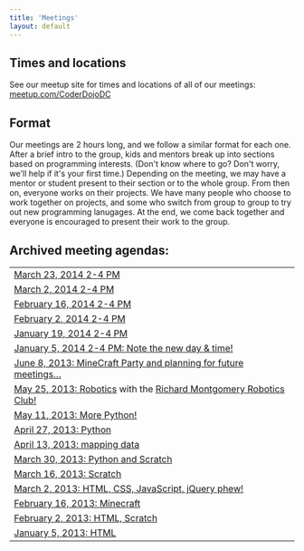 ```yaml
---
title: 'Meetings'
layout: default
---
```

## Times and locations

See our meetup site for times and locations of all of our meetings: [meetup.com/CoderDojoDC](http://www.meetup.com/CoderDojoDC/)

## Format

Our meetings are 2 hours long, and we follow a similar format for each one.
After a brief intro to the group, kids and mentors break up into sections based
on programming interests. (Don't know where to go? Don't worry, we'll help if
it's your first time.) Depending on the meeting, we may have a mentor or
student present to their section or to the whole group. From then on, everyone
works on their projects. We have many people who choose to work together on
projects, and some who switch from group to group to try out new programming
lanugages. At the end, we come back together and everyone is encouraged to
present their work to the group.

## Archived meeting agendas:

| |
| ------------------------------- |
| [March 23, 2014 2-4 PM](https://docs.google.com/document/d/1t7YSYofqpPSXys0gkkaUz_WpMH5uk5kxrmNpjDr2hKc/edit#) |
| [March 2, 2014 2-4 PM](https://docs.google.com/document/d/1itm5xlh9oICNCMWzNC2plBsmhg7wMJ7bJrEnny-iLd4/edit?usp=sharing) |
| [February 16, 2014 2-4 PM](https://docs.google.com/document/d/1d-6YFH_SgyNULMRvnPF6-GioCvfUanvYdrUbEklXo3g/edit) |
| [February 2, 2014 2-4 PM](https://docs.google.com/document/d/1Mpkd9iEGepHHlXr9hram_TInx7c00inDHbueCwAAq4k/) |
| [January 19, 2014 2-4 PM](https://docs.google.com/document/d/1DOwrTJGXMblQ5LTR5zyWJuwwKcwFj2hTxb46zlAtVbU/edit) |
| [January 5, 2014 2-4 PM: Note the new day & time!](https://docs.google.com/document/d/1YvKKVbQmdvnV6nxnsI5Ptkvy7zfba3GANU3aQKTON2k/edit) |
| [June 8, 2013: MineCraft Party and planning for future meetings…](https://docs.google.com/document/d/1EXsDhhEW51rWUUf_Wr0EvvWBPWPWs-lAcy5qqmI0iJg/edit?usp=sharing) |
| [May 25, 2013: Robotics](https://docs.google.com/document/d/1Cfg3ORWGFHnBDTn9MmHaIB32-bVxks9brLIGQdlBudY/edit#) with the [Richard Montgomery Robotics Club!](http://rmrobotics.weebly.com/) |
| [May 11, 2013: More Python!](https://docs.google.com/document/d/1hrEUYrNOob_2XCe1p9QBSpbIVbxFb7gJ3MhB0MFRLpw/edit?usp=sharing) |
| [April 27, 2013: Python](https://docs.google.com/document/d/18o5ZKUEDyPwnH_jTIomuYtrDcGQuXwIVWiUVT_6IOKA/edit) |
| [April 13, 2013: mapping data](https://docs.google.com/document/d/1kEALzkutwp5G_ZXc3GqdegBPlSSPPCU6e2ADGARkD6s/edit?usp=sharing) |
| [March 30, 2013: Python and Scratch](https://docs.google.com/document/d/1-QtR-KPgApGMyVCcOK8wJK5Wft4R68TQZusz-unZbXg/edit?usp=sharing) |
| [March 16, 2013: Scratch](https://docs.google.com/document/d/1Vb0tqq-fMaEk-JTlD5JfSstTP_mX1sGykC898oMhWqc/edit?usp=sharing) |
| [March 2, 2013: HTML, CSS, JavaScript, jQuery phew!](https://docs.google.com/document/d/1EbaTo04tZZx60w5EdmlDeE2znG0UGHtzencNnh_V9f0/edit?usp=sharing) |
| [February 16, 2013: Minecraft](https://docs.google.com/document/d/1c9hEajdns3McqrfsJjqQM_ewIZyzpIkf9NQjSTQn-eQ/edit) |
| [February 2, 2013: HTML, Scratch](https://docs.google.com/document/d/1_kps5fXgeEk_woA-hFB4UPRHjGAmt4picVpC3XOSskM/edit?usp=sharing) |
| [January 5, 2013: HTML](https://docs.google.com/document/d/1t4ZuANh_BW9utijFcHQDHaU8IPNSNmiC8EDzrf_veRE/edit?usp=sharing) |

